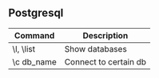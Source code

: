 ## Postgresql

|Command| Description |
|---|---|
|\l, \list |Show databases|
|\c db_name| Connect to certain db|
